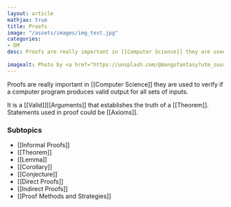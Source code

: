 ```yaml
---
layout: article
mathjax: true
title: Proofs
image: "/assets/images/img_test.jpg"
categories:
- DM
desc: Proofs are really important in [[Computer Science]] they are used to verify if a computer program produces valid output for all sets of inputs.
 
imagealt: Photo by <a href="https://unsplash.com/@mangofantasy?utm_source=unsplash&utm_medium=referral&utm_content=creditCopyText">Tim Johnson</a> on <a href="https://unsplash.com/s/photos/logic?utm_source=unsplash&utm_medium=referral&utm_content=creditCopyText">Unsplash</a>
---
```

Proofs are really important in [[Computer Science]] they are used to verify if a computer program produces valid output for all sets of inputs.

It is a [[Valid]][[Arguments]] that establishes the truth of a [[Theorem]].
Statements used in proof could be [[Axioms]].

### Subtopics
- [[Informal Proofs]]
- [[Theorem]]
- [[Lemma]]
- [[Corollary]]
- [[Conjecture]]
- [[Direct Proofs]]
- [[Indirect Proofs]]
- [[Proof Methods and Strategies]]



